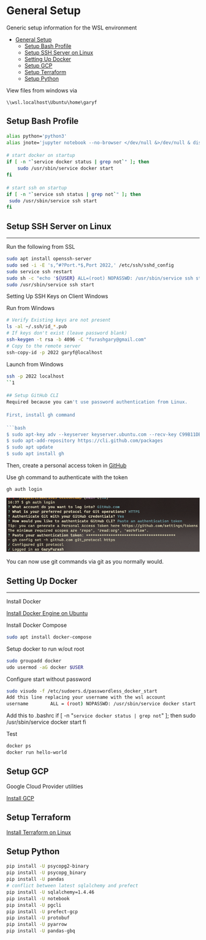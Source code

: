 # General Setup
Generic setup information for the WSL environment

- [General Setup](#general-setup)
  - [Setup Bash Profile](#setup-bash-profile)
  - [Setup SSH Server on Linux](#setup-ssh-server-on-linux)
  - [Setting Up Docker](#setting-up-docker)
  - [Setup GCP](#setup-gcp)
  - [Setup Terraform](#setup-terraform)
  - [Setup Python](#setup-python)


View files from windows via

```
\\wsl.localhost\Ubuntu\home\garyf
```

## Setup Bash Profile
```bash
alias python='python3'
alias jnote='jupyter notebook --no-browser </dev/null &>/dev/null & disown'

# start docker on startup
if [ -n "`service docker status | grep not`" ]; then
    sudo /usr/sbin/service docker start
fi

# start ssh on startup
if [ -n "`service ssh status | grep not`" ]; then
 sudo /usr/sbin/service ssh start
fi
```

## Setup SSH Server on Linux
---

Run the following from SSL

```bash
sudo apt install openssh-server
sudo sed -i -E 's,^#?Port.*$,Port 2022,' /etc/ssh/sshd_config
sudo service ssh restart
sudo sh -c "echo '${USER} ALL=(root) NOPASSWD: /usr/sbin/service ssh start' >/etc/sudoers.d/service-ssh-start"
sudo /usr/sbin/service ssh start
```
Setting Up SSH Keys on Client Windows

Run from Windows
```bash
# Verify Existing keys are not present
ls -al ~/.ssh/id_*.pub
# If keys don't exist (leave password blank)
ssh-keygen -t rsa -b 4096 -C "furashgary@gmail.com"
# Copy to the remote server
ssh-copy-id -p 2022 garyf@localhost
```

Launch from Windows
```bash
ssh -p 2022 localhost
``1

## Setup GitHub CLI
Required because you can't use password authentication from Linux.

First, install gh command

```bash
$ sudo apt-key adv --keyserver keyserver.ubuntu.com --recv-key C99B11DEB97541F0
$ sudo apt-add-repository https://cli.github.com/packages
$ sudo apt update
$ sudo apt install gh
```

Then, create a personal access token in [GitHub](https://github.com/settings/tokens/new)

Use gh command to authenticate with the token

```bash
gh auth login
```

![1](../images/w1s50.png)

You can now use git commands via git as you normally would.

## Setting Up Docker
----
Install Docker

[Install Docker Engine on Ubuntu](https://docs.docker.com/engine/install/ubuntu/#install-using-the-repository)

Install Docker Compose

```bash
sudo apt install docker-compose
````


Setup docker to run w/out root
```bash
sudo groupadd docker
udo usermod -aG docker $USER
```

Configure start without password
```bash
sudo visudo -f /etc/sudoers.d/passwordless_docker_start
Add this line replacing your username with the wsl account
username        ALL = (root) NOPASSWD: /usr/sbin/service docker start
```

Add this to .bashrc
if [ -n "`service docker status | grep not`" ]; then
    sudo /usr/sbin/service docker start
fi

Test

```bash
docker ps
docker run hello-world
```

## Setup GCP
Google Cloud Provider utilities

[Install GCP](https://cloud.google.com/sdk/docs/install-sdk#deb)

## Setup Terraform
[Install Terraform on Linux](https://developer.hashicorp.com/terraform/tutorials/aws-get-started/install-cli)

## Setup Python

```bash
pip install -U psycopg2-binary
pip install -U psycopg_binary
pip install -U pandas
# conflict between latest sqlalchemy and prefect
pip install -U sqlalchemy=1.4.46
pip install -U notebook
pip install -U pgcli
pip install -U prefect-gcp
pip install -U protobuf
pip install -U pyarrow
pip install -U pandas-gbq
```